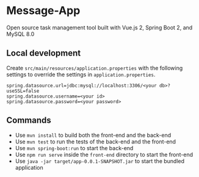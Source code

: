 # Message-App

Open source task management tool built with Vue.js 2, Spring Boot 2, and MySQL 8.0

## Local development

Create `src/main/resources/application.properties` with the following settings to override the settings in `application.properties`.

```properties
spring.datasource.url=jdbc:mysql://localhost:3306/<your db>?useSSL=false
spring.datasource.username=<your id>
spring.datasource.password=<your password>
```

## Commands

- Use `mvn install` to build both the front-end and the back-end
- Use `mvn test` to run the tests of the back-end and the front-end
- Use `mvn spring-boot:run` to start the back-end
- Use `npm run serve` inside the `front-end` directory to start the front-end
- Use `java -jar target/app-0.0.1-SNAPSHOT.jar` to start the bundled application
